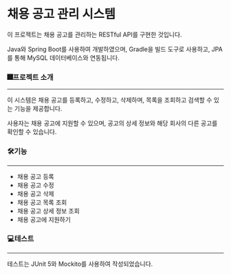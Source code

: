 # 채용 공고 관리 시스템
이 프로젝트는 채용 공고를 관리하는 RESTful API를 구현한 것입니다.

Java와 Spring Boot를 사용하여 개발하였으며, Gradle을 빌드 도구로 사용하고, JPA를 통해 MySQL 데이터베이스와 연동됩니다.




### 🎆프로젝트 소개
------
이 시스템은 채용 공고를 등록하고, 수정하고, 삭제하며, 목록을 조회하고 검색할 수 있는 기능을 제공합니다.

사용자는 채용 공고에 지원할 수 있으며, 공고의 상세 정보와 해당 회사의 다른 공고를 확인할 수 있습니다.


### 🛠️기능
------
- 채용 공고 등록
- 채용 공고 수정
- 채용 공고 삭제
- 채용 공고 목록 조회
- 채용 공고 상세 정보 조회
- 채용 공고에 지원하기


### 💻테스트
------
테스트는 JUnit 5와 Mockito를 사용하여 작성되었습니다. 
